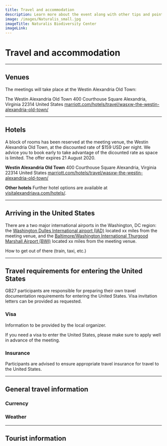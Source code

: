 ```yaml
---
title: Travel and accommodation
description: Learn more about the event along with other tips and pointers for those travelling to the United States
image: /images/Naturalis_small.jpg
imageTitle: Naturalis Biodiversity Center
imageLink: 
---
```


# Travel and accommodation

<!-- toc -->
<!-- tocstop -->

-----------------------

## Venues

The meetings will take place at the Westin Alexandria Old Town:

The Westin Alexandria Old Town 
400 Courthouse Square
Alexandria, Virginia 22314
United States
[marriott.com/hotels/travel/wasxw-the-westin-alexandria-old-town/](https://www.marriott.com/hotels/travel/wasxw-the-westin-alexandria-old-town/)


---

## Hotels

A block of rooms has been reserved at the meeting venue, the Westin Alexandria Old Town, at the discounted rate of $159 USD per night. We advice you to book early to take advantage of the dicounted rate as space is limited. The offer expires 21 August 2020.

**Westin Alexandria Old Town**
400 Courthouse Square
Alexandria, Virginia 22314
United States
[marriott.com/hotels/travel/wasxw-the-westin-alexandria-old-town/](https://www.marriott.com/hotels/travel/wasxw-the-westin-alexandria-old-town/)

**Other hotels**
Further hotel options are available at [visitalexandriava.com/hotels/](https://www.visitalexandriava.com/hotels/).


---

## Arriving in the United States

There are a two major international airports in the Washington, DC region: the [Washington Dulles International airport (IAD)](https://www.flydulles.com/iad/dulles-international-airport) located xx miles from the meeting venue, and the [Baltimore/Washington International Thurgood Marshall Airport (BWI)](https://www.bwiairport.com/) located xx miles from the meeting venue. 

How to get out of there (train, taxi, etc.)


---

## Travel requirements for entering the United States

GB27 participants are responsible for preparing their own travel documentation requirements for entering the United States. Visa invitation letters can be provided as requested. 

### Visa

Information to be provided by the local organizer. 

If you need a visa to enter the United States, please make sure to apply well in advance of the meeting. 



### Insurance

Participants are advised to ensure appropriate travel insurance for travel to the United States.


---

## General travel information


### Currency


### Weather




---

## Tourist information 





